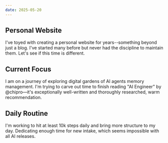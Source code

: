 ```yaml
---
date: 2025-05-20
---
```


## Personal Website

I've toyed with creating a personal website for years--something beyond just a blog. I've started many before but never had the discipline to maintain them. Let's see if this time is different.

## Current Focus

I am on a journey of exploring digital gardens of AI agents memory management. I'm trying to carve out time to finish reading "AI Engineer" by @chipro—it's exceptionally well-written and thoroughly researched, warm recommendation.

## Daily Routine

I'm working to hit at least 10k steps daily and bring more structure to my day. Dedicating enough time for new intake, which seems impossible with all AI releases.